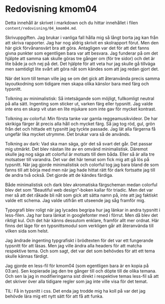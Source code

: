 ---
---
Redovisning kmom04
=========================

Detta innehåll är skrivet i markdown och du hittar innehållet i filen `content/redovisning/04_kmom04.md`.

Skrivuppgiften. Jag brukar i vanliga fall hålla mig så långt borta jag kan från att skriva rapporter. Jag har nog aldrig skrivit en skolrapport förut. Men den här gick förvånansvärt bra att göra. Antagligen var det för att det fanns givna punkter som egentligen bara var att besvara. Jag funderar på om det hjälpte att samma sak skulle göras tre gånger om (för tre sidor) och det är lite både ja och nej på det. Det hjälpte för att veta hur jag skulle gå tillväga men samtidigt lite svårt att göra nåt som kändes som att jag redan gjort det.

När det kom till teman ville jag se om det gick att återanvända precis samma layoutkodning som tidigare men skapa olika känslor bara med färg och typsnitt.

Tolkning av minimalistisk: Så intetsägande som möjligt, fullkomligt neutral på alla sätt. Ingenting som sticker ut, varken färg eller typsnitt. Jag valde inte ens en skarp vit utan en lite mjukare som inte gav för mycket kontrast.

Tolkning av colorful: Min första tanke var gamla reggeamusikvideor. De har skrikiga färger åt precis alla håll och mycket färg. Så jag tog röd, gul, grön från det och hittade ett typsnitt jag tyckte passade. Jag lät alla färgerna få ungefär lika mycket utrymme. Det brukar vara så de används.

Tolkning av dark: Vad ska man säga, gör det så svart det går. Det passar mig utmärkt. Det blev nästan lite av en omvänd minimalistisk. Däremot skulle jag nog säga att colorful är motsats till dem båda. Eller så är alla tre motsatser till varandra. Det var det här temat som fick mig att gå lös på typsnitt. När jag gjorde minimalistisk och colorful tog jag bara bland de som fanns till att börja med men när jag hade hittat rätt för dark fortsatte jag till de andra två också. Det gjorde att de kändes färdiga.

Både minimalistisk och dark blev akromatiska färgscheman medan colorful blev det som ”Beautiful web design”-boken kallar för triadic. Men det var mer så att det råkade bli nåt som gick att sätta namn på, inte att jag faktiskt valde ett schema. Jag valde utifrån ett utseende jag såg framför mig.

Typografi blev roligt när jag lycades begripa hur jag länkar in andra typsnitt i less-filen. Jag har bara länkat in googlefonter med <link> i <head> förrut. Men då blev det riktigt kul. Och det här känns dessutom enklare, framför allt mer ordnat.  Här finns det läge för en typsnittsmodul som verkligen går att återanvända till vilken sida som helst.

Jag ändrade ingenting typgrafiskt i brödtexten för det var ett fungerande typsnitt för att läsas. Men jag ville ändra alla headers för att matcha respektive tema. Och som sagt, det var det som behövdes för att ett tema skulle kännas färdigt.

Jag gjorde en less-fil för kmom04 (som egentligen bara är en kopia på 03:an). Sen kopierade jag den tre gånger till och döpte till de olika temana. Och sen la jag in modifieringarna sist direkt i respektive temas less-fil så att det skriver över alla tidigare regler som jag inte ville visa för det temat.

TIL: Få in typsnitt i css. Det enda jag trodde mig ha koll på var det jag behövde lära mig ett nytt sätt för att få att funka.
